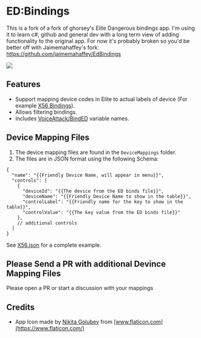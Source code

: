 # ED:Bindings

This is a fork of a fork of ghorsey's Elite Dangerous bindings app.
I'm using it to learn c#, github and general dev with a long term
view of adding functionality to the original app. For now it's
probably broken so you'd be better off with Jaimemahaffey's fork: 
https://github.com/jaimemahaffey/EdBindings

<img src="https://raw.githubusercontent.com/ghorsey/EdBindings/main/assets/edbindings.screenshot.gif">

## Features

* Support mapping device codes in Elite to actual labels of device (For example [X56 Bindings](https://www.edrefcard.info/device/SaitekX56)).
* Allows filtering bindings.
* Includes [VoiceAttack/BindED](https://github.com/alterNERDtive/bindED) variable names.

## Device Mapping Files
1. The device mapping files are found in the `DeviceMappings` folder.
2. The files are in JSON format using the following Schema:

```
{
  "name": "{{Friendly Device Name, will appear in menu}}", 
  "controls": [
    {
      "deviceId": "{{The device from the ED binds file}}",
      "deviceName": "{{Friendly Device Name to show in the table}}",
      "controlLabel": "{{Friendly name for the key to show in the table}}",
      "controlValue": "{{The key value from the ED binds file}}"
    },
    // additional controls
  ]
}
```

See [X56.json](https://github.com/ghorsey/EdBindings/blob/main/src/EdBindings/DeviceMappings/X56.json) for a complete example.

## Please Send a PR with additional Devince Mapping Files
Please open a PR or start a discussion with your mappings

## Credits

* App Icon made by [Nikita Golubev](https://www.flaticon.com/authors/nikita-golubev) from [www.flaticon.com](https://www.flaticon.com/)

